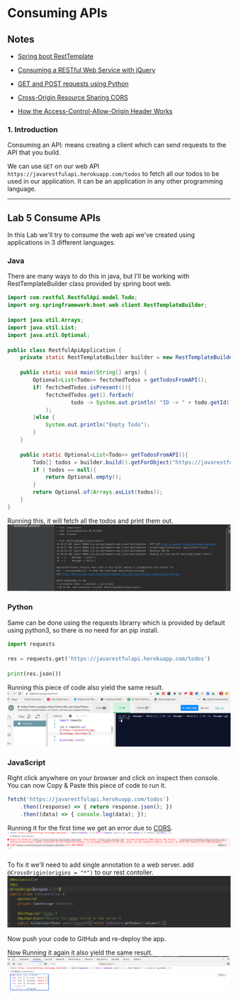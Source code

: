 # Consuming APIs

## Notes
* [Spring boot RestTemplate](https://javadeveloperzone.com/spring-boot/spring-boot-resttemplate-example/)

* [Consuming a RESTful Web Service with jQuery](https://spring.io/guides/gs/consuming-rest-jquery/)

* [GET and POST requests using Python](https://www.geeksforgeeks.org/get-post-requests-using-python/)

* [Cross-Origin Resource Sharing CORS]( https://developer.mozilla.org/en-US/docs/Web/HTTP/CORS)

* [How the Access-Control-Allow-Origin Header Works](https://medium.com/@dtkatz/3-ways-to-fix-the-cors-error-and-how-access-control-allow-origin-works-d97d55946d9)

### 1. Introduction
Consuming an API: means creating a client which can send requests to the API that you build.

We can use `GET` on our web API `https://javarestfulapi.herokuapp.com/todos` to fetch all our todos to be used in our application. It can be an application in any other programming language.

-----------------------------------------------------------------------------------------------
 
## Lab 5 Consume APIs
In this Lab we'll try to consume the web api we've created using applications in 3 different languages.

### Java
There are many ways to do this in java, but I'll be working with RestTemplateBuilder class provided by spring boot web.

``` Java 
import com.restful.RestfulApi.model.Todo;
import org.springframework.boot.web.client.RestTemplateBuilder;

import java.util.Arrays;
import java.util.List;
import java.util.Optional;

public class RestfulApiApplication {
	private static RestTemplateBuilder builder = new RestTemplateBuilder();

	public static void main(String[] args) {
		Optional<List<Todo>> fectchedTodos = getTodosFromAPI();
		if( fectchedTodos.isPresent()){
			fectchedTodos.get().forEach(
					todo -> System.out.println( "ID -> " + todo.getId() + "\t\tMessage -> " + todo.getMessage())
			);
		}else {
			System.out.println("Empty Todo");
		}
	}

	public static Optional<List<Todo>> getTodosFromAPI(){
		Todo[] todos = builder.build().getForObject("https://javarestfulapi.herokuapp.com/todos", Todo[].class);
		if ( todos == null){
			return Optional.empty();
		}
		return Optional.of(Arrays.asList(todos));
	}
}

```
Running this, it will fetch all the todos and print them out.<br>
![Consume with Java]( /presentations/images/java.png)


### Python
Same can be done using the requests librarry which is provided by default using python3, so there is no need for an pip install.
``` Python
import requests

res = requests.get('https://javarestfulapi.herokuapp.com/todos')

print(res.json())
```
Running this piece of code also yield the same result.
![Consume with Python]( /presentations/images/pythonconsume.png)

### JavaScript
Right click anywhere on your browser and click on inspect then console.<br>
You can now Copy & Paste this piece of code to run it.
``` JavaScript
fetch('https://javarestfulapi.herokuapp.com/todos')
    .then((response) => { return response.json(); })
    .then((data) => { console.log(data); });
```
Running it for the first time we get an error due to [CORS]( https://developer.mozilla.org/en-US/docs/Web/HTTP/CORS). 
![Consume with Python]( /presentations/images/cors.png)

To fix it we'll need to add single annotation to a web server. add `@CrossOrigin(origins = "*")` to our rest contoller.
![Consume with Python]( /presentations/images/cors-enable.png)

Now push your code to GitHub and re-deploy the app.

Now Running it again it also yield the same result.
![Consume with JavaScript]( /presentations/images/javaScript.png)